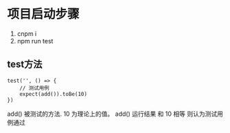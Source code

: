 # 项目启动步骤
1. cnpm i 
2. npm run test

## test方法
```
test('', () => {
    // 测试用例
    expect(add()).toBe(10)
})
```
add()  被测试的方法. 10 为理论上的值。 add() 运行结果 和 10 相等 则认为测试用例通过